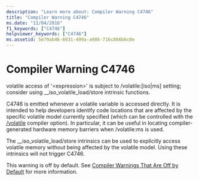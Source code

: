 ```yaml
---
description: "Learn more about: Compiler Warning C4746"
title: "Compiler Warning C4746"
ms.date: "11/04/2016"
f1_keywords: ["C4746"]
helpviewer_keywords: ["C4746"]
ms.assetid: 5e79ab46-6031-499a-a986-716c866b6c0e
---
```

# Compiler Warning C4746

volatile access of '\<expression>' is subject to /volatile:[iso\|ms] setting; consider using __iso_volatile_load/store intrinsic functions.

C4746 is emitted whenever a volatile variable is accessed directly. It is intended to help developers identify code locations that are affected by the specific volatile model currently specified (which can be controlled with the [/volatile](../../build/reference/volatile-volatile-keyword-interpretation.md) compiler option). In particular, it can be useful in locating compiler-generated hardware memory barriers when /volatile:ms is used.

The __iso_volatile_load/store intrinsics can be used to explicitly access volatile memory without being affected by the volatile model. Using these intrinsics will not trigger C4746.

This warning is off by default. See [Compiler Warnings That Are Off by Default](../../preprocessor/compiler-warnings-that-are-off-by-default.md) for more information.

